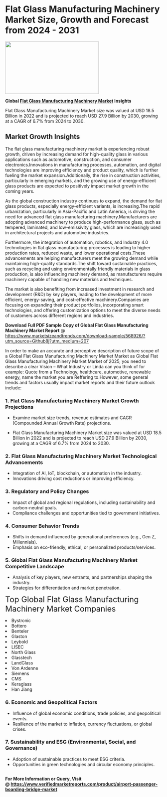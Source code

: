 <H1>Flat Glass Manufacturing Machinery Market Size, Growth and Forecast from 2024 - 2031</H1><img class="aligncenter size-medium wp-image-584254" src="https://thirdeyenews.in/wp-content/uploads/2024/09/Global-Market-Research-300x168.jpeg" alt="" width="300" height="168" /><p><strong>Global&nbsp;<a href="https://www.marketsizeandtrends.com/download-sample/568926/?utm_source=Github8j?utm_medium=207">Flat Glass Manufacturing Machinery Market</a> Insights</strong></p><p>Flat Glass Manufacturing Machinery Market size was valued at USD 18.5 Billion in 2022 and is projected to reach USD 27.9 Billion by 2030, growing at a CAGR of 6.7% from 2024 to 2030.</p><p><h2>Market Growth Insights</h2> <p>The flat glass manufacturing machinery market is experiencing robust growth, driven by increasing demand for high-quality glass in various applications such as automotive, construction, and consumer electronics.Innovations in manufacturing processes, automation, and digital technologies are improving efficiency and product quality, which is further fueling the market expansion.Additionally, the rise in construction activities, particularly in emerging markets, and the growing use of energy-efficient glass products are expected to positively impact market growth in the coming years.</p> <p>As the global construction industry continues to expand, the demand for flat glass products, especially energy-efficient variants, is increasing.The rapid urbanization, particularly in Asia-Pacific and Latin America, is driving the need for advanced flat glass manufacturing machinery.Manufacturers are adopting advanced machinery to produce high-performance glass, such as tempered, laminated, and low-emissivity glass, which are increasingly used in architectural projects and automotive industries.</p> <p>Furthermore, the integration of automation, robotics, and Industry 4.0 technologies in flat glass manufacturing processes is leading to higher production rates, reduced waste, and lower operational costs.These advancements are helping manufacturers meet the growing demand while maintaining high-quality standards.The shift toward sustainable practices, such as recycling and using environmentally friendly materials in glass production, is also influencing machinery demand, as manufacturers require machinery capable of handling new materials and techniques.</p> <p>The market is also benefiting from increased investment in research and development (R&D) by key players, leading to the development of more efficient, energy-saving, and cost-effective machinery.Companies are focusing on expanding their product portfolios, incorporating smart technologies, and offering customization options to meet the diverse needs of customers across different regions and industries.</p> <p><span class=""><strong>Download Full PDF Sample Copy of Global Flat Glass Manufacturing Machinery Market Report</strong> @ <a href="https://www.marketsizeandtrends.com/download-sample/568926/?utm_source=Github8j?utm_medium=207" target="_blank">https://www.marketsizeandtrends.com/download-sample/568926/?utm_source=Github8j?utm_medium=207</a></span></p><p>In order to make an accurate and perceptive description of future scope of a Global&nbsp;Flat Glass Manufacturing Machinery Market Market as Global&nbsp;Flat Glass Manufacturing Machinery Market Market of 2025, you need to describe a clear Vision &ndash; What Industry or Linda can you think of for example: Quote from a Technology, healthcare, automotive, renewable energy, name the market you are Reffering to.However, some general trends and factors usually impact market reports and their future outlook include:</p><h3>1.&nbsp;<strong>Flat Glass Manufacturing Machinery Market Growth Projections</strong></h3><ul><li>Examine market size trends, revenue estimates and CAGR (Compounded Annual Growth Rate) projections.</li><li><p>Flat Glass Manufacturing Machinery Market size was valued at USD 18.5 Billion in 2022 and is projected to reach USD 27.9 Billion by 2030, growing at a CAGR of 6.7% from 2024 to 2030.</p></li></ul><h3>2.&nbsp;<strong>Flat Glass Manufacturing Machinery Market Technological Advancements</strong></h3><ul><li>Integration of AI, IoT, blockchain, or automation in the industry.</li><li>Innovations driving cost reductions or improving efficiency.</li></ul><h3>3.&nbsp;<strong>Regulatory and Policy Changes</strong></h3><ul><li>Impact of global and regional regulations, including sustainability and carbon-neutral goals.</li><li>Compliance challenges and opportunities tied to government initiatives.</li></ul><h3>4.&nbsp;<strong>Consumer Behavior Trends</strong></h3><ul><li>Shifts in demand influenced by generational preferences (e.g., Gen Z, Millennials).</li><li>Emphasis on eco-friendly, ethical, or personalized products/services.</li></ul><h3>5.&nbsp;<strong>Global Flat Glass Manufacturing Machinery Market Competitive Landscape</strong></h3><ul><li>Analysis of key players, new entrants, and partnerships shaping the industry.</li><li>Strategies for differentiation and market penetration.</li></ul><p data-pm-slice="1 1 []"><span style="color: inherit; font-family: inherit; font-size: 25px;">Top Global Flat Glass Manufacturing Machinery Market Companies</span></p><div class="" data-test-id=""><p><li>Bystronic</li><li> Bottero</li><li> Benteler</li><li> Glaston</li><li> Leybold</li><li> LISEC</li><li> North Glass</li><li> Glasstech</li><li> LandGlass</li><li> Von Ardenne</li><li> Siemens</li><li> CMS</li><li> Keraglass</li><li> Han Jiang</li></p></div><h3>6.&nbsp;<strong>Economic and Geopolitical Factors</strong></h3><ul><li>Influence of global economic conditions, trade policies, and geopolitical events.</li><li>Resilience of the market to inflation, currency fluctuations, or global crises.</li></ul><h3>7.&nbsp;<strong>Sustainability and ESG (Environmental, Social, and Governance)</strong></h3><ul><li>Adoption of sustainable practices to meet ESG criteria.</li><li>Opportunities in green technologies and circular economy principles.</li></ul><h2><strong style="font-size: 14px;">For More Information or Query, Visit @&nbsp;</strong><a style="background-color: #ffffff; font-size: 14px;" href="https://www.marketsizeandtrends.com/report/flat-glass-manufacturing-machinery-market/" target="_blank">https://www.verifiedmarketreports.com/product/airport-passenger-boarding-bridge-market</a></h2>